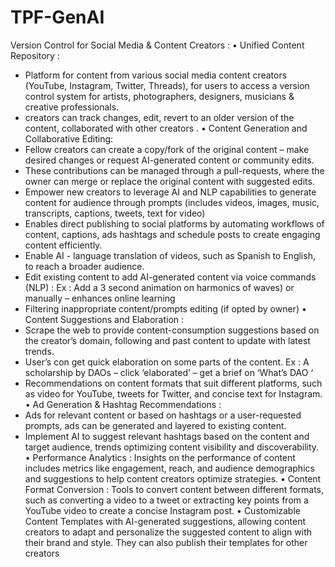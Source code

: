 # TPF-GenAI 
Version Control for Social Media & Content Creators :
• Unified Content Repository : 
* Platform for content from various social media content creators (YouTube, Instagram, Twitter, Threads), for users to access a version control system for artists, 
photographers, designers, musicians & creative professionals.
* creators can track changes, edit, revert to an older version of the content, collaborated with other creators .
• Content Generation and Collaborative Editing: 
* Fellow creators can create a copy/fork of the original content – make desired changes or request AI-generated content or community edits. 
* These contributions can be managed through a pull-requests, where the owner can merge or replace the original content with suggested edits.
* Empower new creators to leverage AI and NLP capabilities to generate content for audience through prompts (includes videos, images, music, transcripts, captions, 
tweets, text for video)
* Enables direct publishing to social platforms by automating workflows of content, captions, ads hashtags and schedule posts to create engaging content efficiently.
* Enable AI - language translation of videos, such as Spanish to English, to reach a broader audience. 
* Edit existing content to add AI-generated content via voice commands (NLP) : Ex : Add a 3 second animation on harmonics of waves) or manually – enhances 
online learning 
* Filtering inappropriate content/prompts editing (if opted by owner)
• Content Suggestions and Elaboration :
* Scrape the web to provide content-consumption suggestions based on the creator’s domain, following and past content to update with latest trends.
* User’s con get quick elaboration on some parts of the content. Ex : A scholarship by DAOs – click ‘elaborated’ – get a brief on ‘What’s DAO ‘ 
* Recommendations on content formats that suit different platforms, such as video for YouTube, tweets for Twitter, and concise text for Instagram.
• Ad Generation & Hashtag Recommendations : 
* Ads for relevant content or based on hashtags or a user-requested prompts, ads can be generated and layered to existing content.
* Implement AI to suggest relevant hashtags based on the content and target audience, trends optimizing content visibility and discoverability.
• Performance Analytics : Insights on the performance of content includes metrics like engagement, reach, and audience demographics and suggestions to help content creators 
optimize strategies.
• Content Format Conversion : Tools to convert content between different formats, such as converting a video to a tweet or extracting key points from a YouTube video to create a 
concise Instagram post.
• Customizable Content Templates with AI-generated suggestions, allowing content creators to adapt and personalize the suggested content to align with their brand and style. 
They can also publish their templates for other creators
